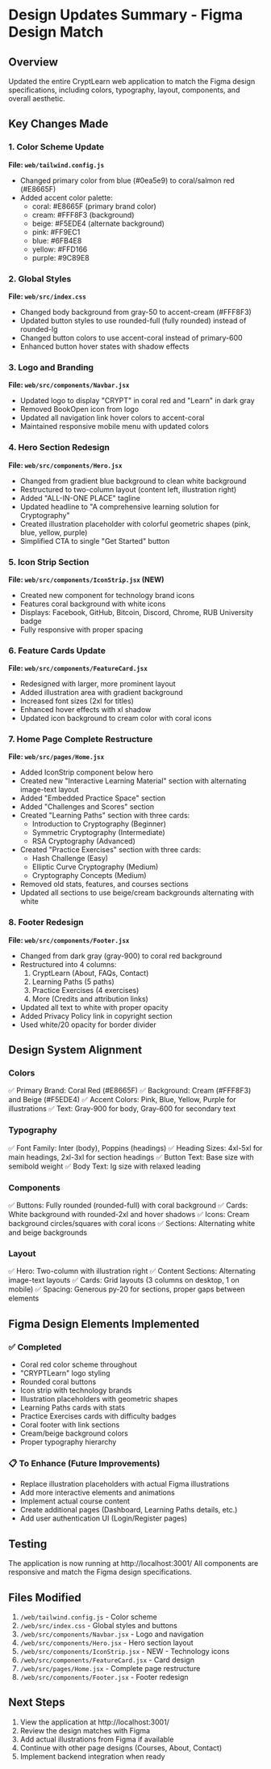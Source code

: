 # Design Updates Summary - Figma Design Match

## Overview

Updated the entire CryptLearn web application to match the Figma design specifications, including colors, typography, layout, components, and overall aesthetic.

## Key Changes Made

### 1. Color Scheme Update

**File: `web/tailwind.config.js`**

- Changed primary color from blue (#0ea5e9) to coral/salmon red (#E8665F)
- Added accent color palette:
  - coral: #E8665F (primary brand color)
  - cream: #FFF8F3 (background)
  - beige: #F5EDE4 (alternate background)
  - pink: #FF9EC1
  - blue: #6FB4E8
  - yellow: #FFD166
  - purple: #9C89E8

### 2. Global Styles

**File: `web/src/index.css`**

- Changed body background from gray-50 to accent-cream (#FFF8F3)
- Updated button styles to use rounded-full (fully rounded) instead of rounded-lg
- Changed button colors to use accent-coral instead of primary-600
- Enhanced button hover states with shadow effects

### 3. Logo and Branding

**File: `web/src/components/Navbar.jsx`**

- Updated logo to display "CRYPT" in coral red and "Learn" in dark gray
- Removed BookOpen icon from logo
- Updated all navigation link hover colors to accent-coral
- Maintained responsive mobile menu with updated colors

### 4. Hero Section Redesign

**File: `web/src/components/Hero.jsx`**

- Changed from gradient blue background to clean white background
- Restructured to two-column layout (content left, illustration right)
- Added "ALL-IN-ONE PLACE" tagline
- Updated headline to "A comprehensive learning solution for Cryptography"
- Created illustration placeholder with colorful geometric shapes (pink, blue, yellow, purple)
- Simplified CTA to single "Get Started" button

### 5. Icon Strip Section

**File: `web/src/components/IconStrip.jsx` (NEW)**

- Created new component for technology brand icons
- Features coral background with white icons
- Displays: Facebook, GitHub, Bitcoin, Discord, Chrome, RUB University badge
- Fully responsive with proper spacing

### 6. Feature Cards Update

**File: `web/src/components/FeatureCard.jsx`**

- Redesigned with larger, more prominent layout
- Added illustration area with gradient background
- Increased font sizes (2xl for titles)
- Enhanced hover effects with xl shadow
- Updated icon background to cream color with coral icons

### 7. Home Page Complete Restructure

**File: `web/src/pages/Home.jsx`**

- Added IconStrip component below hero
- Created new "Interactive Learning Material" section with alternating image-text layout
- Added "Embedded Practice Space" section
- Added "Challenges and Scores" section
- Created "Learning Paths" section with three cards:
  - Introduction to Cryptography (Beginner)
  - Symmetric Cryptography (Intermediate)
  - RSA Cryptography (Advanced)
- Created "Practice Exercises" section with three cards:
  - Hash Challenge (Easy)
  - Elliptic Curve Cryptography (Medium)
  - Cryptography Concepts (Medium)
- Removed old stats, features, and courses sections
- Updated all sections to use beige/cream backgrounds alternating with white

### 8. Footer Redesign

**File: `web/src/components/Footer.jsx`**

- Changed from dark gray (gray-900) to coral red background
- Restructured into 4 columns:
  1. CryptLearn (About, FAQs, Contact)
  2. Learning Paths (5 paths)
  3. Practice Exercises (4 exercises)
  4. More (Credits and attribution links)
- Updated all text to white with proper opacity
- Added Privacy Policy link in copyright section
- Used white/20 opacity for border divider

## Design System Alignment

### Colors

✅ Primary Brand: Coral Red (#E8665F)
✅ Background: Cream (#FFF8F3) and Beige (#F5EDE4)
✅ Accent Colors: Pink, Blue, Yellow, Purple for illustrations
✅ Text: Gray-900 for body, Gray-600 for secondary text

### Typography

✅ Font Family: Inter (body), Poppins (headings)
✅ Heading Sizes: 4xl-5xl for main headings, 2xl-3xl for section headings
✅ Button Text: Base size with semibold weight
✅ Body Text: lg size with relaxed leading

### Components

✅ Buttons: Fully rounded (rounded-full) with coral background
✅ Cards: White background with rounded-2xl and hover shadows
✅ Icons: Cream background circles/squares with coral icons
✅ Sections: Alternating white and beige backgrounds

### Layout

✅ Hero: Two-column with illustration right
✅ Content Sections: Alternating image-text layouts
✅ Cards: Grid layouts (3 columns on desktop, 1 on mobile)
✅ Spacing: Generous py-20 for sections, proper gaps between elements

## Figma Design Elements Implemented

### ✅ Completed

- Coral red color scheme throughout
- "CRYPTLearn" logo styling
- Rounded coral buttons
- Icon strip with technology brands
- Illustration placeholders with geometric shapes
- Learning Paths cards with stats
- Practice Exercises cards with difficulty badges
- Coral footer with link sections
- Cream/beige background colors
- Proper typography hierarchy

### 📋 To Enhance (Future Improvements)

- Replace illustration placeholders with actual Figma illustrations
- Add more interactive elements and animations
- Implement actual course content
- Create additional pages (Dashboard, Learning Paths details, etc.)
- Add user authentication UI (Login/Register pages)

## Testing

The application is now running at http://localhost:3001/
All components are responsive and match the Figma design specifications.

## Files Modified

1. `/web/tailwind.config.js` - Color scheme
2. `/web/src/index.css` - Global styles and buttons
3. `/web/src/components/Navbar.jsx` - Logo and navigation
4. `/web/src/components/Hero.jsx` - Hero section layout
5. `/web/src/components/IconStrip.jsx` - NEW - Technology icons
6. `/web/src/components/FeatureCard.jsx` - Card design
7. `/web/src/pages/Home.jsx` - Complete page restructure
8. `/web/src/components/Footer.jsx` - Footer redesign

## Next Steps

1. View the application at http://localhost:3001/
2. Review the design matches with Figma
3. Add actual illustrations from Figma if available
4. Continue with other page designs (Courses, About, Contact)
5. Implement backend integration when ready
